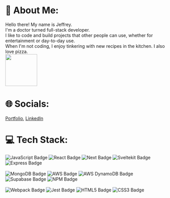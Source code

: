 <!--
**JeffLi117/JeffLi117** is a ✨ _special_ ✨ repository because its `README.md` (this file) appears on your GitHub profile.

Here are some ideas to get you started:

- 🔭 I’m currently working on ...
- 🌱 I’m currently learning ...
- 👯 I’m looking to collaborate on ...
- 🤔 I’m looking for help with ...
- 💬 Ask me about ...
- 📫 How to reach me: ...
- 😄 Pronouns: ...
- ⚡ Fun fact: ...
-->

<div id="header" align="left">
<h1>
💫 About Me:
</h1>
<div>
Hello there! My name is Jeffrey. 
  <br>
I'm a doctor turned full-stack developer.
  <br>
I like to code and build projects that other people can use, whether for entertainment or day-to-day use.
  <br>
When I'm not coding, I enjoy tinkering with new recipes in the kitchen. I also love pizza.
  <br>
</div>
  <img src="https://media.giphy.com/media/v1.Y2lkPTc5MGI3NjExNmI0Yzc5MWJhNmRjNzRkMWY4NjIyMzQ3ZmQzNmMzY2RjMDYyMGY0ZCZlcD12MV9pbnRlcm5hbF9naWZzX2dpZklkJmN0PXM/psYtkD1Wl7jfJXttiY/giphy.gif" width="100"/>
 
<h1>
🌐 Socials:</h1> 
  <a href="https://jeffrey-li-website.vercel.app/">Portfolio</a>, <a href="https://www.linkedin.com/in/jeffrey-li-do/">LinkedIn</a>
  <br>
<h1>💻 Tech Stack:</h1> 

<img src="https://img.shields.io/badge/JavaScript-323330?style=for-the-badge&logo=javascript&logoColor=F7DF1E"  alt="JavaScript Badge" />
<img src="https://img.shields.io/badge/React-20232A?style=for-the-badge&logo=react&logoColor=61DAFB"  alt="React Badge" />
<img src="https://img.shields.io/badge/next.js-000000?style=for-the-badge&logo=nextdotjs&logoColor=white"  alt="Next Badge" />
<img src="https://img.shields.io/badge/SvelteKit-FF3E00?style=for-the-badge&logo=Svelte&logoColor=white"  alt="Sveltekit Badge"/>
<img src="https://img.shields.io/badge/Express.js-000000?style=for-the-badge&logo=express&logoColor=white"  alt="Express Badge" />
<br></br>
<img src="https://img.shields.io/badge/MongoDB-4EA94B?style=for-the-badge&logo=mongodb&logoColor=white"  alt="MongoDB Badge" />
<img src="https://img.shields.io/badge/AWS-%23FF9900.svg?style=for-the-badge&logo=amazon-aws&logoColor=white" alt="AWS Badge"/>
<img src="https://img.shields.io/badge/Amazon%20DynamoDB-4053D6?style=for-the-badge&logo=Amazon%20DynamoDB&logoColor=white" alt="AWS DynamoDB Badge"/>
<img src="https://img.shields.io/badge/Supabase-3ECF8E?style=for-the-badge&logo=supabase&logoColor=white" alt="Supabase Badge"/>
<img src="https://img.shields.io/badge/npm-CB3837?style=for-the-badge&logo=npm&logoColor=white"  alt="NPM Badge"/>
<br></br>
<img src="https://img.shields.io/badge/Webpack-8DD6F9?style=for-the-badge&logo=Webpack&logoColor=white"  alt="Webpack Badge"/>
<img src="https://img.shields.io/badge/Jest-C21325?style=for-the-badge&logo=jest&logoColor=white"  alt="Jest Badge"/>
<img src="https://img.shields.io/badge/HTML5-E34F26?style=for-the-badge&logo=html5&logoColor=white"  alt="HTML5 Badge"/>
<img src="https://img.shields.io/badge/CSS3-1572B6?style=for-the-badge&logo=css3&logoColor=white"  alt="CSS3 Badge"/>

<!--
<img src="https://img.shields.io/badge/Markdown-000000?style=for-the-badge&logo=markdown&logoColor=white"  alt="Markdown Badge"/>
<h1>
📊 GitHub Stats:
</h1>
<a href="https://git.io/streak-stats"> 
<img src="http://github-readme-streak-stats.herokuapp.com?user=JeffLi117&theme=blue-green" />
</a>
</div>
-->
